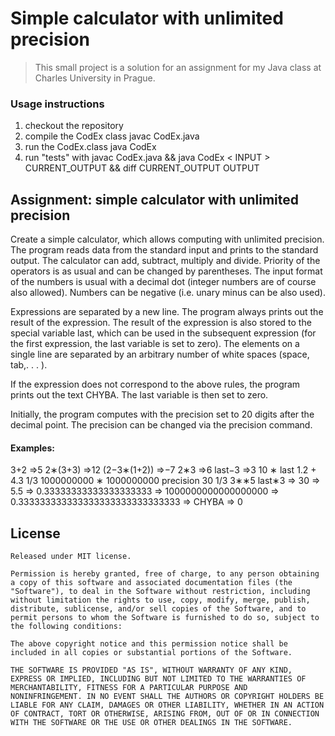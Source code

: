Simple calculator with unlimited precision
==========================================

> This small project is a solution for an assignment for my Java class at Charles University in Prague.

### Usage instructions

1. checkout the repository
2. compile the CodEx class
    javac CodEx.java
3. run the CodEx.class
    java CodEx
4. run "tests" with
    javac CodEx.java && java CodEx < INPUT > CURRENT_OUTPUT && diff CURRENT_OUTPUT OUTPUT

Assignment: simple calculator with unlimited precision
------------------------------------------------------

Create a simple calculator, which allows computing with unlimited precision. The program reads data from the standard input and prints to the standard output. The calculator can add, subtract, multiply and divide. Priority of the operators is as usual and can be changed by parentheses. The input format of the numbers is usual with a decimal dot (integer numbers are of course also allowed). Numbers can be negative (i.e. unary minus can be also used).

Expressions are separated by a new line. The program always prints out the result of the expression. The result of the expression is also stored to the special variable last, which can be used in the subsequent expression (for the first expression, the last variable is set to zero). The elements on a single line are separated by an arbitrary number of white spaces (space, tab,. . . ).

If the expression does not correspond to the above rules, the program prints out the text CHYBA. The last variable is then set to zero.

Initially, the program computes with the precision set to 20 digits after the decimal point. The precision can be changed via the precision command.

#### Examples:

3+2 ⇒5 2∗(3+3) ⇒12 (2−3∗(1+2)) ⇒−7 2∗3 ⇒6 last−3 ⇒3
10 ∗ last
1.2 + 4.3
1/3
1000000000 ∗ 1000000000 precision 30
1/3 3∗∗5 last∗3
⇒ 30
⇒ 5.5
⇒ 0.33333333333333333333 ⇒ 1000000000000000000
⇒ 0.333333333333333333333333333333 ⇒ CHYBA
⇒ 0

## License 

    Released under MIT license.

    Permission is hereby granted, free of charge, to any person obtaining
    a copy of this software and associated documentation files (the
    "Software"), to deal in the Software without restriction, including
    without limitation the rights to use, copy, modify, merge, publish,
    distribute, sublicense, and/or sell copies of the Software, and to
    permit persons to whom the Software is furnished to do so, subject to
    the following conditions:

    The above copyright notice and this permission notice shall be
    included in all copies or substantial portions of the Software.

    THE SOFTWARE IS PROVIDED "AS IS", WITHOUT WARRANTY OF ANY KIND,
    EXPRESS OR IMPLIED, INCLUDING BUT NOT LIMITED TO THE WARRANTIES OF
    MERCHANTABILITY, FITNESS FOR A PARTICULAR PURPOSE AND
    NONINFRINGEMENT. IN NO EVENT SHALL THE AUTHORS OR COPYRIGHT HOLDERS BE
    LIABLE FOR ANY CLAIM, DAMAGES OR OTHER LIABILITY, WHETHER IN AN ACTION
    OF CONTRACT, TORT OR OTHERWISE, ARISING FROM, OUT OF OR IN CONNECTION
    WITH THE SOFTWARE OR THE USE OR OTHER DEALINGS IN THE SOFTWARE.